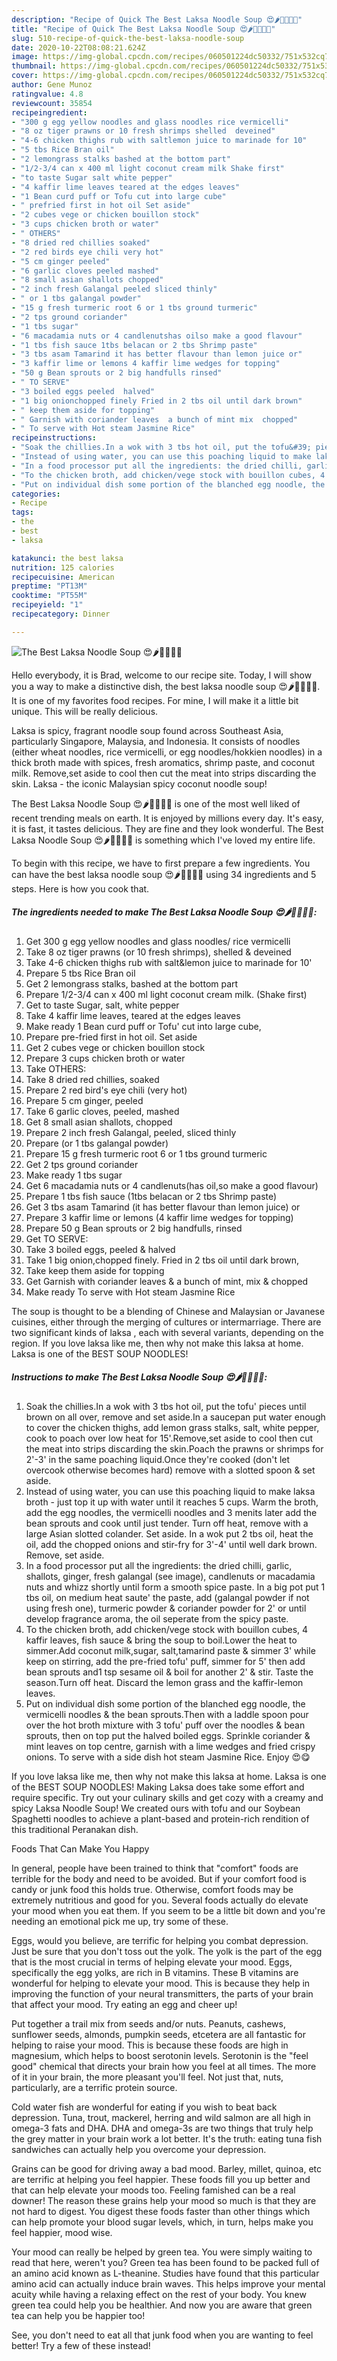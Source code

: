 ```yaml
---
description: "Recipe of Quick The Best Laksa Noodle Soup 😍🌶🍋🍝🍤🍜"
title: "Recipe of Quick The Best Laksa Noodle Soup 😍🌶🍋🍝🍤🍜"
slug: 510-recipe-of-quick-the-best-laksa-noodle-soup
date: 2020-10-22T08:08:21.624Z
image: https://img-global.cpcdn.com/recipes/060501224dc50332/751x532cq70/the-best-laksa-noodle-soup-😍🌶🍋🍝🍤🍜-recipe-main-photo.jpg
thumbnail: https://img-global.cpcdn.com/recipes/060501224dc50332/751x532cq70/the-best-laksa-noodle-soup-😍🌶🍋🍝🍤🍜-recipe-main-photo.jpg
cover: https://img-global.cpcdn.com/recipes/060501224dc50332/751x532cq70/the-best-laksa-noodle-soup-😍🌶🍋🍝🍤🍜-recipe-main-photo.jpg
author: Gene Munoz
ratingvalue: 4.8
reviewcount: 35854
recipeingredient:
- "300 g egg yellow noodles and glass noodles rice vermicelli"
- "8 oz tiger prawns or 10 fresh shrimps shelled  deveined"
- "4-6 chicken thighs rub with saltlemon juice to marinade for 10"
- "5 tbs Rice Bran oil"
- "2 lemongrass stalks bashed at the bottom part"
- "1/2-3/4 can x 400 ml light coconut cream milk Shake first"
- "to taste Sugar salt white pepper"
- "4 kaffir lime leaves teared at the edges leaves"
- "1 Bean curd puff or Tofu cut into large cube"
- " prefried first in hot oil Set aside"
- "2 cubes vege or chicken bouillon stock"
- "3 cups chicken broth or water"
- " OTHERS"
- "8 dried red chillies soaked"
- "2 red birds eye chili very hot"
- "5 cm ginger peeled"
- "6 garlic cloves peeled mashed"
- "8 small asian shallots chopped"
- "2 inch fresh Galangal peeled sliced thinly"
- " or 1 tbs galangal powder"
- "15 g fresh turmeric root 6 or 1 tbs ground turmeric"
- "2 tps ground coriander"
- "1 tbs sugar"
- "6 macadamia nuts or 4 candlenutshas oilso make a good flavour"
- "1 tbs fish sauce 1tbs belacan or 2 tbs Shrimp paste"
- "3 tbs asam Tamarind it has better flavour than lemon juice or"
- "3 kaffir lime or lemons 4 kaffir lime wedges for topping"
- "50 g Bean sprouts or 2 big handfulls rinsed"
- " TO SERVE"
- "3 boiled eggs peeled  halved"
- "1 big onionchopped finely Fried in 2 tbs oil until dark brown"
- " keep them aside for topping"
- " Garnish with coriander leaves  a bunch of mint mix  chopped"
- " To serve with Hot steam Jasmine Rice"
recipeinstructions:
- "Soak the chillies.In a wok with 3 tbs hot oil, put the tofu&#39; pieces until brown on all over, remove and set aside.In a saucepan put water enough to cover the chicken thighs, add lemon grass stalks, salt, white pepper, cook to poach over low heat for 15&#39;.Remove,set aside to cool then cut the meat into strips discarding the skin.Poach the prawns or shrimps for 2&#39;-3&#39; in the same poaching liquid.Once they&#39;re cooked (don&#39;t let overcook otherwise becomes hard) remove with a slotted spoon &amp; set aside."
- "Instead of using water, you can use this poaching liquid to make laksa broth - just top it up with water until it reaches 5 cups. Warm the broth, add the egg noodles, the vermicelli noodles and 3 menits later add the bean sprouts and cook until just tender. Turn off heat, remove with a large Asian slotted colander. Set aside. In a wok put 2 tbs oil, heat the oil, add the chopped onions and stir-fry for 3&#39;-4&#39; until well dark brown. Remove, set aside."
- "In a food processor put all the ingredients: the dried chilli, garlic, shallots, ginger, fresh galangal (see image), candlenuts or macadamia nuts and whizz shortly until form a smooth spice paste. In a big pot put 1 tbs oil, on medium heat saute&#39; the paste, add (galangal powder if not using fresh one), turmeric powder &amp; coriander powder for 2&#39; or until develop fragrance aroma, the oil seperate from the spicy paste."
- "To the chicken broth, add chicken/vege stock with bouillon cubes, 4 kaffir leaves, fish sauce &amp; bring the soup to boil.Lower the heat to simmer.Add coconut milk,sugar, salt,tamarind paste &amp; simmer 3&#39; while keep on stirring, add the pre-fried tofu&#39; puff, simmer for 5&#39; then add bean sprouts and1 tsp sesame oil &amp; boil for another 2&#39; &amp; stir. Taste the season.Turn off heat. Discard the lemon grass and the kaffir-lemon leaves."
- "Put on individual dish some portion of the blanched egg noodle, the vermicelli noodles &amp; the bean sprouts.Then with a laddle spoon pour over the hot broth mixture with 3 tofu&#39; puff over the noodles &amp; bean sprouts, then on top put the halved boiled eggs. Sprinkle coriander &amp; mint leaves on top centre, garnish with a lime wedges and fried crispy onions. To serve with a side dish hot steam Jasmine Rice. Enjoy 😍😋"
categories:
- Recipe
tags:
- the
- best
- laksa

katakunci: the best laksa 
nutrition: 125 calories
recipecuisine: American
preptime: "PT13M"
cooktime: "PT55M"
recipeyield: "1"
recipecategory: Dinner

---
```



![The Best Laksa Noodle Soup 😍🌶🍋🍝🍤🍜](https://img-global.cpcdn.com/recipes/060501224dc50332/751x532cq70/the-best-laksa-noodle-soup-😍🌶🍋🍝🍤🍜-recipe-main-photo.jpg)

Hello everybody, it is Brad, welcome to our recipe site. Today, I will show you a way to make a distinctive dish, the best laksa noodle soup 😍🌶🍋🍝🍤🍜. It is one of my favorites food recipes. For mine, I will make it a little bit unique. This will be really delicious.

Laksa is spicy, fragrant noodle soup found across Southeast Asia, particularly Singapore, Malaysia, and Indonesia. It consists of noodles (either wheat noodles, rice vermicelli, or egg noodles/hokkien noodles) in a thick broth made with spices, fresh aromatics, shrimp paste, and coconut milk. Remove,set aside to cool then cut the meat into strips discarding the skin. Laksa - the iconic Malaysian spicy coconut noodle soup!

The Best Laksa Noodle Soup 😍🌶🍋🍝🍤🍜 is one of the most well liked of recent trending meals on earth. It is enjoyed by millions every day. It's easy, it is fast, it tastes delicious. They are fine and they look wonderful. The Best Laksa Noodle Soup 😍🌶🍋🍝🍤🍜 is something which I've loved my entire life.


To begin with this recipe, we have to first prepare a few ingredients. You can have the best laksa noodle soup 😍🌶🍋🍝🍤🍜 using 34 ingredients and 5 steps. Here is how you cook that.

<!--inarticleads1-->

##### The ingredients needed to make The Best Laksa Noodle Soup 😍🌶🍋🍝🍤🍜:

1. Get 300 g egg yellow noodles and glass noodles/ rice vermicelli
1. Take 8 oz tiger prawns (or 10 fresh shrimps), shelled &amp; deveined
1. Take 4-6 chicken thighs rub with salt&amp;lemon juice to marinade for 10&#39;
1. Prepare 5 tbs Rice Bran oil
1. Get 2 lemongrass stalks, bashed at the bottom part
1. Prepare 1/2-3/4 can x 400 ml light coconut cream milk. (Shake first)
1. Get to taste Sugar, salt, white pepper
1. Take 4 kaffir lime leaves, teared at the edges leaves
1. Make ready 1 Bean curd puff or Tofu&#39; cut into large cube,
1. Prepare  pre-fried first in hot oil. Set aside
1. Get 2 cubes vege or chicken bouillon stock
1. Prepare 3 cups chicken broth or water
1. Take  OTHERS:
1. Take 8 dried red chillies, soaked
1. Prepare 2 red bird&#39;s eye chili (very hot)
1. Prepare 5 cm ginger, peeled
1. Take 6 garlic cloves, peeled, mashed
1. Get 8 small asian shallots, chopped
1. Prepare 2 inch fresh Galangal, peeled, sliced thinly
1. Prepare  (or 1 tbs galangal powder)
1. Prepare 15 g fresh turmeric root 6 or 1 tbs ground turmeric
1. Get 2 tps ground coriander
1. Make ready 1 tbs sugar
1. Get 6 macadamia nuts or 4 candlenuts(has oil,so make a good flavour)
1. Prepare 1 tbs fish sauce (1tbs belacan or 2 tbs Shrimp paste)
1. Get 3 tbs asam Tamarind (it has better flavour than lemon juice) or
1. Prepare 3 kaffir lime or lemons (4 kaffir lime wedges for topping)
1. Prepare 50 g Bean sprouts or 2 big handfulls, rinsed
1. Get  TO SERVE:
1. Take 3 boiled eggs, peeled &amp; halved
1. Take 1 big onion,chopped finely. Fried in 2 tbs oil until dark brown,
1. Take  keep them aside for topping
1. Get  Garnish with coriander leaves &amp; a bunch of mint, mix &amp; chopped
1. Make ready  To serve with Hot steam Jasmine Rice


The soup is thought to be a blending of Chinese and Malaysian or Javanese cuisines, either through the merging of cultures or intermarriage. There are two significant kinds of laksa , each with several variants, depending on the region. If you love laksa like me, then why not make this laksa at home. Laksa is one of the BEST SOUP NOODLES! 

<!--inarticleads2-->

##### Instructions to make The Best Laksa Noodle Soup 😍🌶🍋🍝🍤🍜:

1. Soak the chillies.In a wok with 3 tbs hot oil, put the tofu&#39; pieces until brown on all over, remove and set aside.In a saucepan put water enough to cover the chicken thighs, add lemon grass stalks, salt, white pepper, cook to poach over low heat for 15&#39;.Remove,set aside to cool then cut the meat into strips discarding the skin.Poach the prawns or shrimps for 2&#39;-3&#39; in the same poaching liquid.Once they&#39;re cooked (don&#39;t let overcook otherwise becomes hard) remove with a slotted spoon &amp; set aside.
1. Instead of using water, you can use this poaching liquid to make laksa broth - just top it up with water until it reaches 5 cups. Warm the broth, add the egg noodles, the vermicelli noodles and 3 menits later add the bean sprouts and cook until just tender. Turn off heat, remove with a large Asian slotted colander. Set aside. In a wok put 2 tbs oil, heat the oil, add the chopped onions and stir-fry for 3&#39;-4&#39; until well dark brown. Remove, set aside.
1. In a food processor put all the ingredients: the dried chilli, garlic, shallots, ginger, fresh galangal (see image), candlenuts or macadamia nuts and whizz shortly until form a smooth spice paste. In a big pot put 1 tbs oil, on medium heat saute&#39; the paste, add (galangal powder if not using fresh one), turmeric powder &amp; coriander powder for 2&#39; or until develop fragrance aroma, the oil seperate from the spicy paste.
1. To the chicken broth, add chicken/vege stock with bouillon cubes, 4 kaffir leaves, fish sauce &amp; bring the soup to boil.Lower the heat to simmer.Add coconut milk,sugar, salt,tamarind paste &amp; simmer 3&#39; while keep on stirring, add the pre-fried tofu&#39; puff, simmer for 5&#39; then add bean sprouts and1 tsp sesame oil &amp; boil for another 2&#39; &amp; stir. Taste the season.Turn off heat. Discard the lemon grass and the kaffir-lemon leaves.
1. Put on individual dish some portion of the blanched egg noodle, the vermicelli noodles &amp; the bean sprouts.Then with a laddle spoon pour over the hot broth mixture with 3 tofu&#39; puff over the noodles &amp; bean sprouts, then on top put the halved boiled eggs. Sprinkle coriander &amp; mint leaves on top centre, garnish with a lime wedges and fried crispy onions. To serve with a side dish hot steam Jasmine Rice. Enjoy 😍😋


If you love laksa like me, then why not make this laksa at home. Laksa is one of the BEST SOUP NOODLES! Making Laksa does take some effort and require specific. Try out your culinary skills and get cozy with a creamy and spicy Laksa Noodle Soup! We created ours with tofu and our Soybean Spaghetti noodles to achieve a plant-based and protein-rich rendition of this traditional Peranakan dish. 

Foods That Can Make You Happy


In general, people have been trained to think that "comfort" foods are terrible for the body and need to be avoided. But if your comfort food is candy or junk food this holds true. Otherwise, comfort foods may be extremely nutritious and good for you. Several foods actually do elevate your mood when you eat them. If you seem to be a little bit down and you're needing an emotional pick me up, try some of these.

Eggs, would you believe, are terrific for helping you combat depression. Just be sure that you don't toss out the yolk. The yolk is the part of the egg that is the most crucial in terms of helping elevate your mood. Eggs, specifically the egg yolks, are rich in B vitamins. These B vitamins are wonderful for helping to elevate your mood. This is because they help in improving the function of your neural transmitters, the parts of your brain that affect your mood. Try eating an egg and cheer up!

Put together a trail mix from seeds and/or nuts. Peanuts, cashews, sunflower seeds, almonds, pumpkin seeds, etcetera are all fantastic for helping to raise your mood. This is because these foods are high in magnesium, which helps to boost serotonin levels. Serotonin is the "feel good" chemical that directs your brain how you feel at all times. The more of it in your brain, the more pleasant you'll feel. Not just that, nuts, particularly, are a terrific protein source.

Cold water fish are wonderful for eating if you wish to beat back depression. Tuna, trout, mackerel, herring and wild salmon are all high in omega-3 fats and DHA. DHA and omega-3s are two things that truly help the grey matter in your brain work a lot better. It's the truth: eating tuna fish sandwiches can actually help you overcome your depression. 

Grains can be good for driving away a bad mood. Barley, millet, quinoa, etc are terrific at helping you feel happier. These foods fill you up better and that can help elevate your moods too. Feeling famished can be a real downer! The reason these grains help your mood so much is that they are not hard to digest. You digest these foods faster than other things which can help promote your blood sugar levels, which, in turn, helps make you feel happier, mood wise.

Your mood can really be helped by green tea. You were simply waiting to read that here, weren't you? Green tea has been found to be packed full of an amino acid known as L-theanine. Studies have found that this particular amino acid can actually induce brain waves. This helps improve your mental acuity while having a relaxing effect on the rest of your body. You knew green tea could help you be healthier. And now you are aware that green tea can help you be happier too!

See, you don't need to eat all that junk food when you are wanting to feel better! Try a few of these instead!

